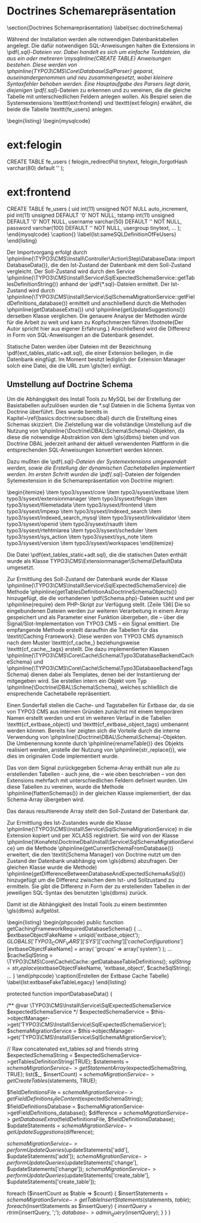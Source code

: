 # Doctrines Schemarepräsentation
\section{Doctrines Schemarepräsentation}
\label{sec:doctrineSchema}

Während der Installation werden alle notwendigen Datenbanktabellen angelegt. Die dafür notwendigen SQL-Anweisungen halten die Extensions in \pdf{*.sql}-Dateien vor. Dabei handelt es sich um einfache Textdateien, die aus ein oder mehreren \mysqlinline{CREATE TABLE} Anweisungen bestehen. Diese werden von \phpinline{TYPO3\CMS\Core\Database\SqlParser} geparst, auseinandergenommen und neu zusammengesetzt, wobei kleinere Syntaxfehler behoben werden. Eine Hauptaufgabe des Parsers liegt darin, diejenigen \pdf{*.sql}-Dateien zu erkennen und zu vereinen, die die gleiche Tabelle mit unterschiedlichen Feldern anlegen wollen. Als Bespiel seien die Systemextensions \texttt{ext:frontend} und \texttt{ext:felogin} erwähnt, die beide die Tabelle \texttt{fe_users} anlegen.

\begin{listing}
\begin{mysqlcode}
# ext:felogin
CREATE TABLE fe_users (
	felogin_redirectPid  tinytext,
	felogin_forgotHash  varchar(80) default '' 
);

# ext:frontend
CREATE TABLE fe_users (
	uid int(11) unsigned NOT NULL auto_increment,
	pid int(11) unsigned DEFAULT '0' NOT NULL,
	tstamp int(11) unsigned DEFAULT '0' NOT NULL,
	username varchar(50) DEFAULT '' NOT NULL,
	password varchar(100) DEFAULT '' NOT NULL,
	usergroup tinytext,
	…
);
\end{mysqlcode}
\caption{}
\label{lst:sameSQLDefinitionOfFeUsers}
\end{listing}

Der Importvorgang erfolgt durch \phpinline{\TYPO3\CMS\Install\Controller\Action\Step\DatabaseData::importDatabaseData()}, die den Ist-Zustand der Datenbank mit dem Soll-Zustand vergleicht. Der Soll-Zustand wird durch den Service \phpinline{\TYPO3\CMS\Install\Service\SqlExpectedSchemaService::getTablesDefinitionString()} anhand der  \pdf{*.sql}-Dateien ermittelt. Der Ist-Zustand wird durch \phpinline{\TYPO3\CMS\Install\Service\SqlSchemaMigrationService::getFieldDefinitions_database()} ermittelt und anschließend durch die Methoden \phpinline{getDatabaseExtra()} und \phpinline{getUpdateSuggestions()} derselben Klasse verglichen. Die genauere Analyse der Methoden würde für die Arbeit zu weit und kann zu Kopfschmerzen führen.\footnote{Der Autor spricht hier aus eigener Erfahrung.} Anschließend wird die Differenz in Form von SQL-Anweisungen an die Datenbank gesendet.

Statische Daten werden über Dateien mit der Bezeichnung \pdf{ext_tables_static+adt.sql}, die einer Extension beiliegen, in die Datenbank eingfügt. Im Moment besitzt lediglich der Extension Manager solch eine Datei, die die URL zum \gls{ter} einfügt.

## Umstellung auf Doctrine Schema

Um die Abhängigkeit des Install Tools zu MySQL bei der Erstellung der Basistabellen aufzulösen wurden die *.sql Dateien in die Schema Syntax von Doctrine überführt. Dies wurde bereits in Kapitel~\ref{basics:doctrine:subsec:dbal} durch die Erstelltung eines Schemas skizziert. Die Zielstellung war die vollständige Umstellung auf die Nutzung von \phpinline{\Doctrine\DBAL\Schema\Schema}-Objekten, da diese die notwendige Abstraktion von dem \gls{dbms} bieten und von Doctrine DBAL jederzeit anhand der aktuell verwendenten Plattform in die entsprechenden SQL-Anweisungen konvertiert werden können.

Dazu mußten die \pdf{*.sql}-Dateien der Systemextensions umgewandelt werden, sowie die Erstellung der dynamischen Cachetabellen implementiert werden. Im ersten Schritt wurden die \pdf{*.sql}-Dateien der folgenden Sytemextension in die Schemarepräsentation von Doctrine migriert:

\begin{itemize}
\item typo3/sysext/core
\item typo3/sysext/extbase
\item typo3/sysext/extensionmanager
\item typo3/sysext/felogin
\item typo3/sysext/filemetadata
\item typo3/sysext/frontend
\item typo3/sysext/impexp
\item typo3/sysext/indexed_search
\item typo3/sysext/indexed_search_mysql
\item typo3/sysext/linkvalidator
\item typo3/sysext/openid
\item typo3/sysext/rsauth
\item typo3/sysext/rtehtmlarea
\item typo3/sysext/scheduler
\item typo3/sysext/sys_action
\item typo3/sysext/sys_note
\item typo3/sysext/version
\item typo3/sysext/workspaces
\end{itemize}

Die Datei \pdf{ext_tables_static+adt.sql}, die die statischen Daten enthält wurde als Klasse TYPO3\CMS\Extensionmanager\Schema\DefaultData umgesetzt.

Zur Ermittlung des Soll-Zustand der Datenbank wurde der Klasse \phpinline{\TYPO3\CMS\Install\Service\SqlExpectedSchemaService} die Methode \phpinline{getTablesDefinitionAsDoctrineSchemaObjects()} hinzugefügt, die die vorhandenen \pdf{Schema.php}-Dateien sucht und per \phpinline{require} dem PHP-Skript zur Verfügung stellt. [Zeile 136] Die so eingebundenen Dateien werden zur weiteren Verarbeitung in einem Array gespeichert und als Parameter einer Funktion übergeben, die – über die Signal/Slot-Implementation von TYPO3 CMS – ein Signal emittiert. Die empfangende Methode erstellt daraufhin die Tabellen für das \textit{Caching Framework}. Diese werden von TYPO3 CMS dynamisch nach dem Muster \texttt{cf_cache_<variablerBezeichner>} beziehungsweise \texttt{cf_cache_<variablerBezeichner>_tags} erstellt. Die dazu implementierten Klassen \phpinline{\TYPO3\CMS\Core\Cache\Schema\Typo3DatabaseBackendCacheSchema} und \phpinline{\TYPO3\CMS\Core\Cache\Schema\Typo3DatabaseBackendTagsSchema}  dienen dabei als Templates, denen bei der Instantiierung der <VariableBezeichner> mitgegeben wird. Sie erstellen intern ein Objekt vom Typ \phpinline{\Doctrine\DBAL\Schema\Schema}, welches schließlich die ensprechende Cachetabelle repräsentiert.

Einen Sonderfall stellen die Cache- und Tagstabellen für Extbase dar, da sie von TYPO3 CMS aus internen Gründen zunächst mit einem temporären Namen erstellt werden und erst im weiteren Verlauf in die Tabellen \texttt{cf_extbase_object} und \texttt{cf_extbase_object_tags} umbenannt werden können. Bereits hier zeigten sich die Vorteile durch die  interne Verwendung von \phpinline{\Doctrine\DBAL\Schema\Schema}-Objekten. Die Umbenennung konnte durch \phpinline{renameTable()} des Objekts realisiert werden, anstelle der Nutzung von \phpinline{str_replace()}, wie dies im originalen Code implementiert wurde.

Das von dem Signal zurückgegeben Schema-Array enthält nun alle zu erstellenden Tabellen - auch jene, die – wie oben beschrieben – von den Extensions mehrfach mit unterschiedlichen Feldern definiert wurden. Um diese Tabellen zu vereinen, wurde die Methode \phpinline{flattenSchemas()} in der gleichen Klasse implementiert, der das Schema-Array übergeben wird.

Das daraus resultierende Array stellt den Soll-Zustand der Datenbank dar.

Zur Ermittlung des Ist-Zustandes wurde die Klasse \phpinline{\TYPO3\CMS\Install\Service\SqlSchemaMigrationService} in die Extension kopiert und per XCLASS registriert. Sie wird von der Klasse \phpinline{\Konafets\DoctrineDbal\Install\Service\SqlSchemaMigrationService} um die Methode \phpinline{getCurrentSchemaFromDatabase()} erweitert, die den \textit{Schema Manager} von Doctrine nutzt um den Zustand der Datenbank unabhängig vom \gls{dbms} abzufragen. Der gleichen Klasse wurde die Methode)  \phpinline{getDifferenceBetweenDatabaseAndExpectedSchemaAsSql()} hinzugefügt um die Differenz zwischen dem Ist- und Sollzustand zu ermitteln. Sie gibt die Differenz in Form der zu erstellenden Tabellen in der jeweiligen SQL-Syntax des benutzten \gls{dbms} zurück.

Damit ist die Abhängigkeit des Install Tools zu einem bestimmten \gls{dbms} aufgelöst.





\begin{listing}
\begin{phpcode}
public function getCachingFrameworkRequiredDatabaseSchema() {
    …
    $extbaseObjectFakeName = uniqid('extbase_object');
	$GLOBALS['TYPO3_CONF_VARS']['SYS']['caching']['cacheConfigurations'][$extbaseObjectFakeName] = array(
	    'groups' => array('system')
	);
	…
	$cacheSqlString = \TYPO3\CMS\Core\Cache\Cache::getDatabaseTableDefinitions();
	$sqlString = str_replace($extbaseObjectFakeName, 'extbase_object', $cacheSqlString);
	...
}
\end{phpcode}
\caption{Erstellen der Extbase Cache Tabelle}
\label{lst:extbaseFakeTableLegacy}
\end{listing}





protected function importDatabaseData() {
  
  /** @var \TYPO3\CMS\Install\Service\SqlExpectedSchemaService $expectedSchemaService */
  $expectedSchemaService = $this->objectManager->get('TYPO3\\CMS\\Install\\Service\\SqlExpectedSchemaService');
  $schemaMigrationService = $this->objectManager->get('TYPO3\\CMS\\Install\\Service\\SqlSchemaMigrationService');

  // Raw concatenated ext_tables.sql and friends string
  $expectedSchemaString = $expectedSchemaService->getTablesDefinitionString(TRUE);
  $statements = $schemaMigrationService->getStatementArray($expectedSchemaString, TRUE);
  list($_, $insertCount) = $schemaMigrationService->getCreateTables($statements, TRUE);

  $fieldDefinitionsFile = $schemaMigrationService->getFieldDefinitions_fileContent($expectedSchemaString);
  $fieldDefinitionsDatabase = $schemaMigrationService->getFieldDefinitions_database();
  $difference = $schemaMigrationService->getDatabaseExtra($fieldDefinitionsFile, $fieldDefinitionsDatabase);
  $updateStatements = $schemaMigrationService->getUpdateSuggestions($difference);

  $schemaMigrationService->performUpdateQueries($updateStatements['add'], $updateStatements['add']);
  $schemaMigrationService->performUpdateQueries($updateStatements['change'], $updateStatements['change']);
  $schemaMigrationService->performUpdateQueries($updateStatements['create_table'], $updateStatements['create_table']);

  foreach ($insertCount as $table => $count) {
    $insertStatements = $schemaMigrationService->getTableInsertStatements($statements, $table);
	foreach ($insertStatements as $insertQuery) {
	  $insertQuery = rtrim($insertQuery, ';');
	  $database->admin_query($insertQuery);
	}
  }
}